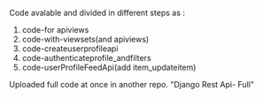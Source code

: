 Code avalable and divided in different steps as :
1. code-for apiviews
2. code-with-viewsets(and apiviews)
3. code-createuserprofileapi
4. code-authenticateprofile_andfilters
5. code-userProfileFeedApi(add item_updateitem)

Uploaded full code at once in another repo. "Django Rest Api- Full"

